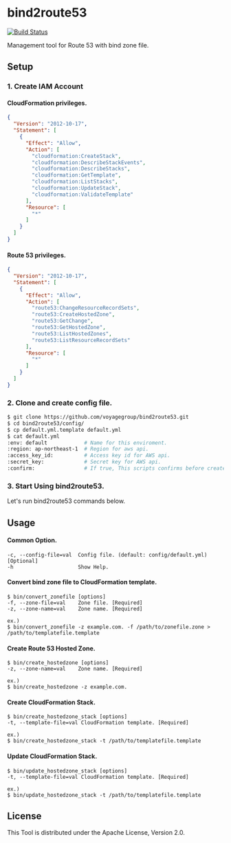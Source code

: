 bind2route53
============

[![Build Status](https://travis-ci.org/voyagegroup/bind2route53.svg?branch=master)](https://travis-ci.org/voyagegroup/bind2route53)

Management tool for Route 53 with bind zone file.

## Setup
### 1. Create IAM Account
#### CloudFormation privileges. 
```json
{
  "Version": "2012-10-17",
  "Statement": [
    {
      "Effect": "Allow",
      "Action": [
        "cloudformation:CreateStack",
        "cloudformation:DescribeStackEvents",
        "cloudformation:DescribeStacks",
        "cloudformation:GetTemplate",
        "cloudformation:ListStacks",
        "cloudformation:UpdateStack",
        "cloudformation:ValidateTemplate"
      ],
      "Resource": [
        "*"
      ]
    }
  ]
}
```
#### Route 53 privileges.
```json
{
  "Version": "2012-10-17",
  "Statement": [
    {
      "Effect": "Allow",
      "Action": [
        "route53:ChangeResourceRecordSets",
        "route53:CreateHostedZone",
        "route53:GetChange",
        "route53:GetHostedZone",
        "route53:ListHostedZones",
        "route53:ListResourceRecordSets"
      ],
      "Resource": [
        "*"
      ]
    }
  ]
}
```
### 2. Clone and create config file.
```bash
$ git clone https://github.com/voyagegroup/bind2route53.git
$ cd bind2route53/config/
$ cp default.yml.template default.yml
$ cat default.yml
:env: default            # Name for this enviroment.
:region: ap-northeast-1  # Region for aws api.
:access_key_id:          # Access key id for AWS api.
:secret_key:             # Secret key for AWS api.
:confirm:                # If true, This scripts confirms before create/update AWS Resources(HostedZone/Stack).
```

### 3. Start Using bind2route53. 
Let's run bind2route53 commands below.


## Usage

#### Common Option.

    -c, --config-file=val  Config file. (default: config/default.yml) [Optional]
    -h                     Show Help.

#### Convert bind zone file to CloudFormation template. 

    $ bin/convert_zonefile [options]
    -f, --zone-file=val    Zone file. [Required]
    -z, --zone-name=val    Zone name. [Required]
    
    ex.) 
    $ bin/convert_zonefile -z example.com. -f /path/to/zonefile.zone > /path/to/templatefile.template

#### Create Route 53 Hosted Zone.

    $ bin/create_hostedzone [options]
    -z, --zone-name=val    Zone name. [Required]
    
    ex.) 
    $ bin/create_hostedzone -z example.com.

    
#### Create CloudFormation Stack.

    $ bin/create_hostedzone_stack [options]
    -t, --template-file=val CloudFormation template. [Required]

    ex.) 
    $ bin/create_hostedzone_stack -t /path/to/templatefile.template

#### Update CloudFormation Stack.

    $ bin/update_hostedzone_stack [options]
    -t, --template-file=val CloudFormation template. [Required]

    ex.) 
    $ bin/update_hostedzone_stack -t /path/to/templatefile.template

## License
This Tool is distributed under the Apache License, Version 2.0.

